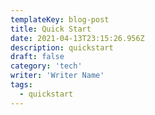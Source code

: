 ```yaml
---
templateKey: blog-post
title: Quick Start
date: 2021-04-13T23:15:26.956Z
description: quickstart
draft: false
category: 'tech'
writer: 'Writer Name'
tags:
  - quickstart
---
```

